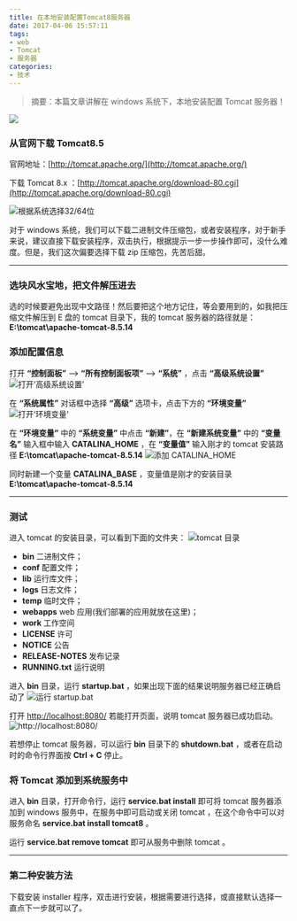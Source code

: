 ```yaml
---
title: 在本地安装配置Tomcat8服务器
date: 2017-04-06 15:57:11
tags:
- web
- Tomcat
- 服务器
categories:
- 技术
---
```


> 摘要：本篇文章讲解在 windows 系统下，本地安装配置 Tomcat 服务器！

![](http://blog-images.qiniu.wqf31415.xyz/image/tomcat.png) 

### 从官网下载 Tomcat8.5
官网地址：[http://tomcat.apache.org/](http://tomcat.apache.org/) 

下载 Tomcat 8.x ：[http://tomcat.apache.org/download-80.cgi](http://tomcat.apache.org/download-80.cgi)

![](http://blog-images.qiniu.wqf31415.xyz/image/download_tomcat_for_windows.png "根据系统选择32/64位")

对于 windows 系统，我们可以下载二进制文件压缩包，或者安装程序，对于新手来说，建议直接下载安装程序，双击执行，根据提示一步一步操作即可，没什么难度。但是，我们这次偏要选择下载 zip 压缩包，先苦后甜。


<!-- more -->
------



### 选块风水宝地，把文件解压进去
选的时候要避免出现中文路径！然后要把这个地方记住，等会要用到的，如我把压缩文件解压到 E 盘的 tomcat 目录下，我的 tomcat 服务器的路径就是： **E:\tomcat\apache-tomcat-8.5.14**

### 添加配置信息
打开 **“控制面板”** --> **“所有控制面板项”** --> **“系统”** ，点击 **“高级系统设置”**
![](http://blog-images.qiniu.wqf31415.xyz/image/open_system_config_on_windows.png "打开‘高级系统设置’")

在 **“系统属性”** 对话框中选择 **“高级”** 选项卡，点击下方的 **“环境变量”**
![](http://blog-images.qiniu.wqf31415.xyz/image/open_environment_variable.png "打开‘环境变量’")

在 **“环境变量”** 中的 **“系统变量”** 中点击 **“新建”**，在 **“新建系统变量”** 中的 **“变量名”** 输入框中输入 **CATALINA_HOME** ，在 **“变量值”** 输入刚才的 tomcat 安装路径 **E:\tomcat\apache-tomcat-8.5.14** 
![](http://blog-images.qiniu.wqf31415.xyz/image/add_new_environment_variable_CATALINA_HOME.png "添加 CATALINA_HOME") 

同时新建一个变量 **CATALINA_BASE** ，变量值是刚才的安装目录 **E:\tomcat\apache-tomcat-8.5.14**


------


### 测试

进入 tomcat 的安装目录，可以看到下面的文件夹：
![](http://blog-images.qiniu.wqf31415.xyz/image/tomcat_directory.png "tomcat 目录") 

- **bin** 二进制文件；
- **conf** 配置文件；
- **lib** 运行库文件；
- **logs** 日志文件；
- **temp** 临时文件；
- **webapps** web 应用(我们部署的应用就放在这里)；
- **work** 工作空间
- **LICENSE** 许可
- **NOTICE** 公告
- **RELEASE-NOTES** 发布记录
- **RUNNING.txt** 运行说明

进入 **bin** 目录，运行 **startup.bat** ，如果出现下面的结果说明服务器已经正确启动了
![](http://blog-images.qiniu.wqf31415.xyz/image/startup_tomcat.png "运行 startup.bat")

打开 [http://localhost:8080/](http://localhost:8080/ ) 若能打开页面，说明 tomcat 服务器已成功启动。
![](http://blog-images.qiniu.wqf31415.xyz/image/tomcat_index.png "http://localhost:8080/") 

若想停止 tomcat 服务器，可以运行 **bin** 目录下的 **shutdown.bat** ，或者在启动时的命令行界面按 **Ctrl + C** 停止。

### 将 Tomcat 添加到系统服务中
进入 **bin** 目录，打开命令行，运行 **service.bat install** 即可将 tomcat 服务器添加到 windows 服务中，在服务中即可启动或关闭 tomcat ，在这个命令中可以对服务命名 **service.bat install tomcat8** 。

运行 **service.bat remove tomcat** 即可从服务中删除 tomcat 。


------


### 第二种安装方法
下载安装 installer 程序，双击进行安装，根据需要进行选择，或直接默认选择一直点下一步就可以了。

